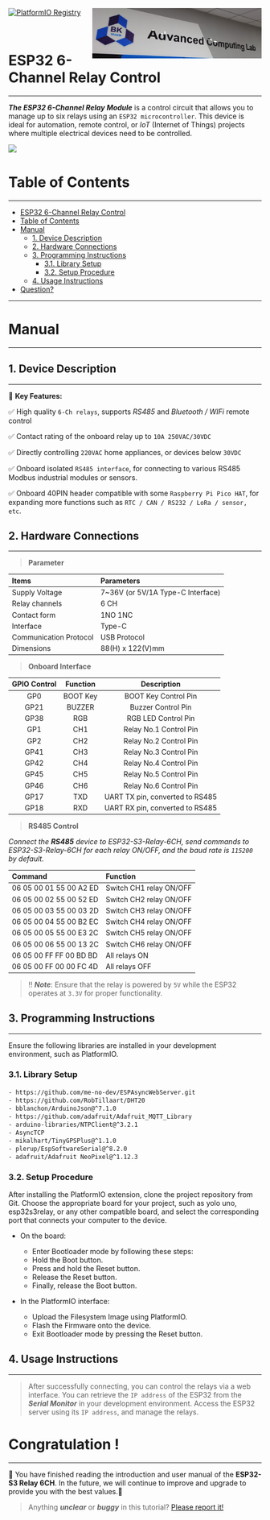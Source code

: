 
<a href="https://github.com/ACLAB-HCMUT"><img src="https://raw.githubusercontent.com/ACLAB-HCMUT/Common/main/Assets/ACLAB_IMG_1.png" alt="ACLAB logo" title="ACLAB" align="right" height="100" /></a>

[![PlatformIO Registry](https://badges.registry.platformio.org/packages/luos/library/luos_engine.svg)](https://registry.platformio.org/libraries/luos/luos_engine)

<br>

# ESP32 6-Channel Relay Control
---
***The ESP32 6-Channel Relay Module*** is a control circuit that allows you to manage up to six relays using an `ESP32 microcontroller`. This device is ideal for automation, remote control, or *IoT* (Internet of Things) projects where multiple electrical devices need to be controlled.

[![](https://www.waveshare.com/media/catalog/product/cache/1/image/560x560/9df78eab33525d08d6e5fb8d27136e95/e/s/esp32-s3-relay-6ch-1.jpg)](https://www.waveshare.com/esp32-s3-relay-6ch.htm)

# Table of Contents
---
- [ESP32 6-Channel Relay Control](#esp32-6-channel-relay-control)
- [Table of Contents](#table-of-contents)
- [Manual](#manual)
  - [1. Device Description](#1-device-description)
  - [2. Hardware Connections](#2-hardware-connections)
  - [3. Programming Instructions](#3-programming-instructions)
    - [3.1. Library Setup](#31-library-setup)
    - [3.2. Setup Procedure](#32-setup-procedure)
  - [4. Usage Instructions](#4-usage-instructions)
- [Question?](#question)

---
# Manual
---
## 1. Device Description
---

:star2: **Key Features:**

:white_check_mark:  High quality `6-Ch relays`, supports *RS485* and *Bluetooth / WIFi* remote control

:white_check_mark: Contact rating of the onboard relay up to `10A 250VAC/30VDC`

:white_check_mark: Directly controlling `220VAC` home appliances, or devices below `30VDC`

:white_check_mark: Onboard isolated `RS485 interface`, for connecting to various RS485 Modbus industrial modules or sensors. 

:white_check_mark: Onboard 40PIN header compatible with some `Raspberry Pi Pico HAT`, for expanding more functions such as `RTC / CAN / RS232 / LoRa / sensor, etc`.
  
## 2. Hardware Connections
---
>**Parameter**

|Items|	Parameters|
|:--|:--|
|Supply Voltage|	7~36V (or 5V/1A Type-C Interface)|
|Relay channels	|6 CH|
|Contact form|	1NO 1NC|
|Interface|	Type-C|
|Communication Protocol|	USB Protocol|
|Dimensions	|88(H) x 122(V)mm|

>**Onboard Interface**

| GPIO Control|Function |Description | 
| :---:| :---:|:---: | 
|GP0	|BOOT Key|	BOOT Key Control Pin|
|GP21|	BUZZER|	Buzzer Control Pin|
|GP38|	RGB	|RGB LED Control Pin|
|GP1|	CH1|	Relay No.1 Control Pin|
|GP2	|CH2|	Relay No.2 Control Pin|
|GP41|	CH3|	Relay No.3 Control Pin|
|GP42|	CH4	|Relay No.4 Control Pin|
|GP45|	CH5	|Relay No.5 Control Pin|
|GP46|	CH6	|Relay No.6 Control Pin|
|GP17|	TXD	|UART TX pin, converted to RS485|
|GP18|	RXD| UART RX pin, converted to RS485|

>**RS485 Control**

*Connect the **RS485** device to ESP32-S3-Relay-6CH, send commands to ESP32-S3-Relay-6CH for each relay ON/OFF, and the baud rate is `115200` by default.*

|Command|Function|
|:--|:--|
|06 05 00 01 55 00 A2 ED	|Switch CH1 relay ON/OFF|
|06 05 00 02 55 00 52 ED	|Switch CH2 relay ON/OFF|
|06 05 00 03 55 00 03 2D	|Switch CH3 relay ON/OFF|
|06 05 00 04 55 00 B2 EC	|Switch CH4 relay ON/OFF|
|06 05 00 05 55 00 E3 2C	|Switch CH5 relay ON/OFF|
|06 05 00 06 55 00 13 2C	|Switch CH6 relay ON/OFF|
|06 05 00 FF FF 00 BD BD	|All relays ON|
|06 05 00 FF 00 00 FC 4D	|All relays OFF|

> :bangbang: ***Note***: Ensure that the relay is powered by `5V` while the ESP32 operates at `3.3V` for proper functionality.


## 3. Programming Instructions
---
Ensure the following libraries are installed in your development environment, such as PlatformIO.

### 3.1. Library Setup
    - https://github.com/me-no-dev/ESPAsyncWebServer.git
	- https://github.com/RobTillaart/DHT20
	- bblanchon/ArduinoJson@^7.1.0
	- https://github.com/adafruit/Adafruit_MQTT_Library
	- arduino-libraries/NTPClient@^3.2.1
	- AsyncTCP
	- mikalhart/TinyGPSPlus@^1.1.0
	- plerup/EspSoftwareSerial@^8.2.0
	- adafruit/Adafruit NeoPixel@^1.12.3
### 3.2. Setup Procedure
After installing the PlatformIO extension, clone the project repository from Git. Choose the appropriate board for your project, such as yolo uno, esp32s3relay, or any other compatible board, and select the corresponding port that connects your computer to the device.

- On the board:
    - Enter Bootloader mode by following these steps:
    - Hold the Boot button.
    - Press and hold the Reset button.
    - Release the Reset button.
    - Finally, release the Boot button.
- In the PlatformIO interface:

    - Upload the Filesystem Image using PlatformIO.
    - Flash the Firmware onto the device.
    - Exit Bootloader mode by pressing the Reset button.

## 4. Usage Instructions
---
> After successfully connecting, you can control the relays via a web interface. You can retrieve the `IP address` of the ESP32 from the ***Serial Monitor*** in your development environment.
> Access the ESP32 server using its `IP address`, and manage the relays.

# Congratulation !
---

:confetti_ball: You have finished reading the introduction and user manual of the **ESP32-S3 Relay 6CH**. In the future, we will continue to improve and upgrade to provide you with the best values.:confetti_ball: 

>Anything ***unclear*** or ***buggy*** in this tutorial? [Please report it!](https://www.facebook.com/groups/aclabhcmut?locale=vi_VN)

